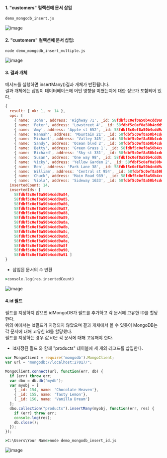 #### 1. "customers" 컬렉션에 문서 삽입
```cmd
demo_mongodb_insert.js
```
![image](https://user-images.githubusercontent.com/63652571/165910495-7200d315-84d7-411a-841f-4187ee9c69d4.png)

#### 2. "customers" 컬렉션에 문서 삽입:
```cmd
node demo_mongodb_insert_multiple.js
```
![image](https://user-images.githubusercontent.com/63652571/165910784-d67b6a23-9d0c-482c-8465-a7bff3e4695c.png)

#### 3. 결과 개체  
메서드를 실행하면 insertMany()결과 개체가 반환됩니다.  
결과 개체에는 삽입이 데이터베이스에 어떤 영향을 미쳤는지에 대한 정보가 포함되어 있다.  
```js
{
  result: { ok: 1, n: 14 },
  ops: [
    { name: 'John', address: 'Highway 71', _id: 58fdbf5c0ef8a50b4cdd9a84 },
    { name: 'Peter', address: 'Lowstreet 4', _id: 58fdbf5c0ef8a50b4cdd9a85 },
    { name: 'Amy', address: 'Apple st 652', _id: 58fdbf5c0ef8a50b4cdd9a86 },
    { name: 'Hannah', address: 'Mountain 21', _id: 58fdbf5c0ef8a50b4cdd9a87 },
    { name: 'Michael', address: 'Valley 345', _id: 58fdbf5c0ef8a50b4cdd9a88 },
    { name: 'Sandy', address: 'Ocean blvd 2', _id: 58fdbf5c0ef8a50b4cdd9a89 },
    { name: 'Betty', address: 'Green Grass 1', _id: 58fdbf5c0ef8a50b4cdd9a8a },
    { name: 'Richard', address: 'Sky st 331', _id: 58fdbf5c0ef8a50b4cdd9a8b },
    { name: 'Susan', address: 'One way 98', _id: 58fdbf5c0ef8a50b4cdd9a8c },
    { name: 'Vicky', address: 'Yellow Garden 2', _id: 58fdbf5c0ef8a50b4cdd9a8d },
    { name: 'Ben', address: 'Park Lane 38', _id: 58fdbf5c0ef8a50b4cdd9a8e },
    { name: 'William', address: 'Central st 954', _id: 58fdbf5c0ef8a50b4cdd9a8f },
    { name: 'Chuck', address: 'Main Road 989', _id: 58fdbf5c0ef8a50b4cdd9a90 },
    { name: 'Viola', address: 'Sideway 1633', _id: 58fdbf5c0ef8a50b4cdd9a91 } ],
  insertedCount: 14,
  insertedIds: [
    58fdbf5c0ef8a50b4cdd9a84,
    58fdbf5c0ef8a50b4cdd9a85,
    58fdbf5c0ef8a50b4cdd9a86,
    58fdbf5c0ef8a50b4cdd9a87,
    58fdbf5c0ef8a50b4cdd9a88,
    58fdbf5c0ef8a50b4cdd9a89,
    58fdbf5c0ef8a50b4cdd9a8a,
    58fdbf5c0ef8a50b4cdd9a8b,
    58fdbf5c0ef8a50b4cdd9a8c,
    58fdbf5c0ef8a50b4cdd9a8d,
    58fdbf5c0ef8a50b4cdd9a8e,
    58fdbf5c0ef8a50b4cdd9a8f
    58fdbf5c0ef8a50b4cdd9a90,
    58fdbf5c0ef8a50b4cdd9a91 ]
}
```
- 삽입된 문서의 수 반환
```cmd
>console.log(res.insertedCount)
```
![image](https://user-images.githubusercontent.com/63652571/165911063-15137178-0490-47f2-823d-f68f54a8de37.png)

#### 4.id 필드
필드를 지정하지 않으면 idMongoDB가 필드를 추가하고 각 문서에 고유한 ID를 할당한다.  
위의 예에서는 id필드가 지정되지 않았으며 결과 개체에서 볼 수 있듯이 MongoDB는 각 문서에 대해 고유한 id를 할당했다.  
필드를 지정하는 경우 값 id은 각 문서에 대해 고유해야 한다.  
- id지정된 필드 와 함께 "products" 테이블에 세 개의 레코드를 삽입한다.
```js
var MongoClient = require('mongodb').MongoClient;
var url = "mongodb://localhost:27017/";

MongoClient.connect(url, function(err, db) {
  if (err) throw err;
  var dbo = db.db("mydb");
  var myobj = [
    { _id: 154, name: 'Chocolate Heaven'},
    { _id: 155, name: 'Tasty Lemon'},
    { _id: 156, name: 'Vanilla Dream'}
  ];
  dbo.collection("products").insertMany(myobj, function(err, res) {
    if (err) throw err;
    console.log(res);
    db.close();
  });
});
```
```cmd
>C:\Users\Your Name>node demo_mongodb_insert_id.js
```  
![image](https://user-images.githubusercontent.com/63652571/165911282-8829e979-99a3-4209-b395-c47d04821573.png)
